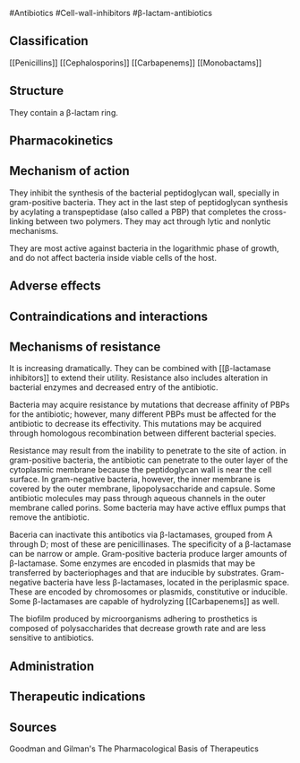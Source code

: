 #Antibiotics #Cell-wall-inhibitors #β-lactam-antibiotics

## Classification

[[Penicillins]]
[[Cephalosporins]]
[[Carbapenems]]
[[Monobactams]]


## Structure

They contain a β-lactam ring.

## Pharmacokinetics



## Mechanism of action

They inhibit the synthesis of the bacterial peptidoglycan wall, specially in gram-positive bacteria. They act in the last step of peptidoglycan synthesis by acylating a transpeptidase (also called a PBP) that completes the cross-linking between two polymers. They may act through lytic and nonlytic mechanisms.

They are most active against bacteria in the logarithmic phase of growth, and do not affect bacteria inside viable cells of the host.

## Adverse effects



## Contraindications and interactions



## Mechanisms of resistance

It is increasing dramatically. They can be combined with [[β-lactamase inhibitors]] to extend their utility. Resistance also includes alteration in bacterial enzymes and decreased entry of the antibiotic.

Bacteria may acquire resistance by mutations that decrease affinity of PBPs for the antibiotic; however, many different PBPs must be affected for the antibiotic to decrease its effectivity. This mutations may be acquired through homologous recombination between different bacterial species.

Resistance may result from the inability to penetrate to the site of action. in gram-positive bacteria, the antibiotic can penetrate to the outer layer of the cytoplasmic membrane because the peptidoglycan wall is near the cell surface. In gram-negative bacteria, however, the inner membrane is covered by the outer membrane, lipopolysaccharide and capsule. Some antibiotic molecules may pass through aqueous channels in the outer membrane called porins. Some bacteria may have active efflux pumps that remove the antibiotic.

Baceria can inactivate this antibotics via β-lactamases, grouped from A through D; most of these are penicillinases. The specificity of a β-lactamase can be narrow or ample. Gram-positive bacteria produce larger amounts of β-lactamase. Some enzymes are encoded in plasmids that may be transferred by bacteriophages and that are inducible by substrates. Gram-negative bacteria have less β-lactamases, located in the periplasmic space. These are encoded by chromosomes or plasmids, constitutive or inducible. Some β-lactamases are capable of hydrolyzing [[Carbapenems]] as well.

The biofilm produced by microorganisms adhering to prosthetics is composed of polysaccharides that decrease growth rate and are less sensitive to antibiotics.

## Administration



## Therapeutic indications



## Sources

Goodman and Gilman's The Pharmacological Basis of Therapeutics
